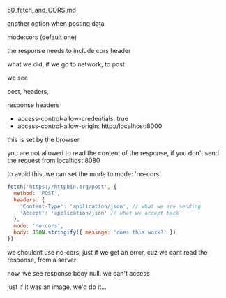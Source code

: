 50_fetch_and_CORS.md

another option when posting data

mode:cors (default one)

the response needs to include cors header

what we did, if we go to network, to post

we see

post, headers,

response headers
- access-control-allow-credentials: true
- access-control-allow-origin: http://localhost:8000

this is set by the browser

you are not allowed to read the content of the response, if you don't send the request from localhost 8080

to avoid this, we can set the mode to mode: 'no-cors'


```js
fetch('https://httpbin.org/post', {
  method: 'POST',
  headers: {
    'Content-Type': 'application/json', // what we are sending
    'Accept': 'application/json' // what we accept back
  },
  mode: 'no-cors',
  body: JSON.stringify({ message: 'does this work?' })
})
```

we shouldnt use no-cors, just if we get an error, cuz we cant read the response, from a server

now, we see response bdoy null. we can't access

just if it was an image, we'd do it...




























